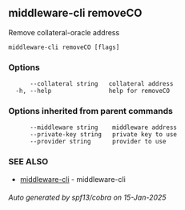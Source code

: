 ## middleware-cli removeCO

Remove collateral-oracle address

```
middleware-cli removeCO [flags]
```

### Options

```
      --collateral string   collateral address
  -h, --help                help for removeCO
```

### Options inherited from parent commands

```
      --middleware string    middleware address
      --private-key string   private key to use
      --provider string      provider to use
```

### SEE ALSO

* [middleware-cli](../middleware-cli.md)	 - middleware-cli

###### Auto generated by spf13/cobra on 15-Jan-2025

